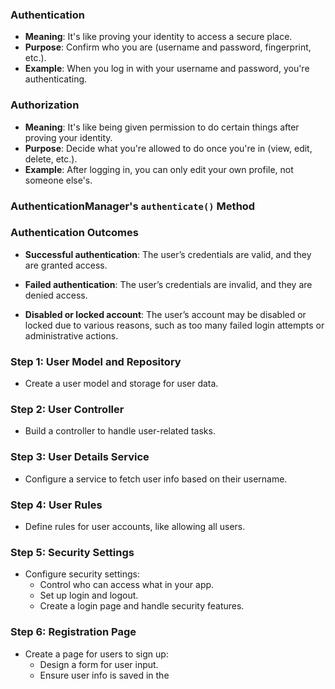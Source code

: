 ### Authentication
- **Meaning**: It's like proving your identity to access a secure place.
- **Purpose**: Confirm who you are (username and password, fingerprint, etc.).
- **Example**: When you log in with your username and password, you're authenticating.

### Authorization
- **Meaning**: It's like being given permission to do certain things after proving your identity.
- **Purpose**: Decide what you're allowed to do once you're in (view, edit, delete, etc.).
- **Example**: After logging in, you can only edit your own profile, not someone else's.

### AuthenticationManager's `authenticate()` Method

### Authentication Outcomes

- **Successful authentication**: The user’s credentials are valid, and they are granted access.

- **Failed authentication**: The user’s credentials are invalid, and they are denied access.

- **Disabled or locked account**: The user’s account may be disabled or locked due to various reasons, such as too many failed login attempts or administrative actions.




### Step 1: User Model and Repository
- Create a user model and storage for user data.

### Step 2: User Controller
- Build a controller to handle user-related tasks.

### Step 3: User Details Service
- Configure a service to fetch user info based on their username.

### Step 4: User Rules
- Define rules for user accounts, like allowing all users.

### Step 5: Security Settings
- Configure security settings:
  - Control who can access what in your app.
  - Set up login and logout.
  - Create a login page and handle security features.

### Step 6: Registration Page
- Create a page for users to sign up:
  - Design a form for user input.
  - Ensure user info is saved in the
